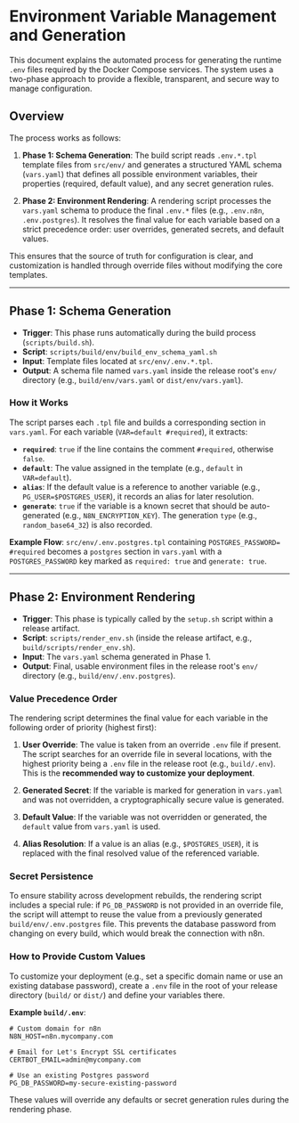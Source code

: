 # Environment Variable Management and Generation

This document explains the automated process for generating the runtime `.env` files required by the Docker Compose services. The system uses a two-phase approach to provide a flexible, transparent, and secure way to manage configuration.

## Overview

The process works as follows:

1.  **Phase 1: Schema Generation**: The build script reads `.env.*.tpl` template files from `src/env/` and generates a structured YAML schema (`vars.yaml`) that defines all possible environment variables, their properties (required, default value), and any secret generation rules.

2.  **Phase 2: Environment Rendering**: A rendering script processes the `vars.yaml` schema to produce the final `.env.*` files (e.g., `.env.n8n`, `.env.postgres`). It resolves the final value for each variable based on a strict precedence order: user overrides, generated secrets, and default values.

This ensures that the source of truth for configuration is clear, and customization is handled through override files without modifying the core templates.

---

## Phase 1: Schema Generation

-   **Trigger**: This phase runs automatically during the build process (`scripts/build.sh`).
-   **Script**: `scripts/build/env/build_env_schema_yaml.sh`
-   **Input**: Template files located at `src/env/.env.*.tpl`.
-   **Output**: A schema file named `vars.yaml` inside the release root's `env/` directory (e.g., `build/env/vars.yaml` or `dist/env/vars.yaml`).

### How it Works

The script parses each `.tpl` file and builds a corresponding section in `vars.yaml`. For each variable (`VAR=default #required`), it extracts:

-   **`required`**: `true` if the line contains the comment `#required`, otherwise `false`.
-   **`default`**: The value assigned in the template (e.g., `default` in `VAR=default`).
-   **`alias`**: If the default value is a reference to another variable (e.g., `PG_USER=$POSTGRES_USER`), it records an alias for later resolution.
-   **`generate`**: `true` if the variable is a known secret that should be auto-generated (e.g., `N8N_ENCRYPTION_KEY`). The generation `type` (e.g., `random_base64_32`) is also recorded.

**Example Flow**:
`src/env/.env.postgres.tpl` containing `POSTGRES_PASSWORD= #required` becomes a `postgres` section in `vars.yaml` with a `POSTGRES_PASSWORD` key marked as `required: true` and `generate: true`.

---

## Phase 2: Environment Rendering

-   **Trigger**: This phase is typically called by the `setup.sh` script within a release artifact.
-   **Script**: `scripts/render_env.sh` (inside the release artifact, e.g., `build/scripts/render_env.sh`).
-   **Input**: The `vars.yaml` schema generated in Phase 1.
-   **Output**: Final, usable environment files in the release root's `env/` directory (e.g., `build/env/.env.postgres`).

### Value Precedence Order

The rendering script determines the final value for each variable in the following order of priority (highest first):

1.  **User Override**: The value is taken from an override `.env` file if present. The script searches for an override file in several locations, with the highest priority being a `.env` file in the release root (e.g., `build/.env`). This is the **recommended way to customize your deployment**.

2.  **Generated Secret**: If the variable is marked for generation in `vars.yaml` and was not overridden, a cryptographically secure value is generated.

3.  **Default Value**: If the variable was not overridden or generated, the `default` value from `vars.yaml` is used.

4.  **Alias Resolution**: If a value is an alias (e.g., `$POSTGRES_USER`), it is replaced with the final resolved value of the referenced variable.

### Secret Persistence

To ensure stability across development rebuilds, the rendering script includes a special rule: if `PG_DB_PASSWORD` is not provided in an override file, the script will attempt to reuse the value from a previously generated `build/env/.env.postgres` file. This prevents the database password from changing on every build, which would break the connection with n8n.

### How to Provide Custom Values

To customize your deployment (e.g., set a specific domain name or use an existing database password), create a `.env` file in the root of your release directory (`build/` or `dist/`) and define your variables there.

**Example `build/.env`**:

```env
# Custom domain for n8n
N8N_HOST=n8n.mycompany.com

# Email for Let's Encrypt SSL certificates
CERTBOT_EMAIL=admin@mycompany.com

# Use an existing Postgres password
PG_DB_PASSWORD=my-secure-existing-password
```

These values will override any defaults or secret generation rules during the rendering phase.
